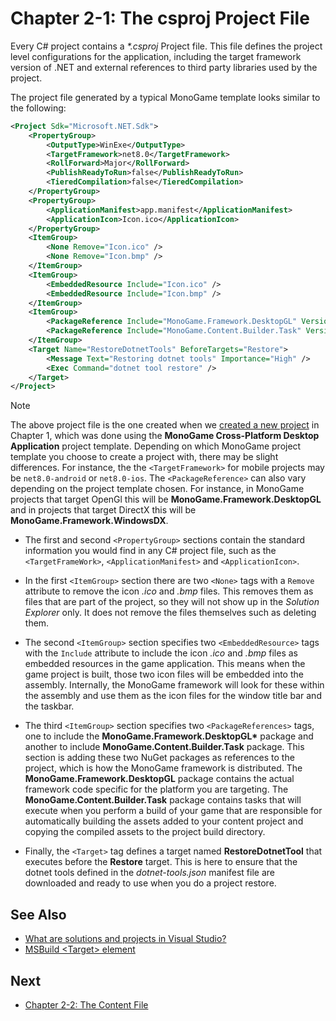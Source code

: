 # Chapter 2-1: The csproj Project File

Every C# project contains a *\*.csproj* Project file.  This file defines the project level configurations for the application, including the target framework version of .NET and external references to third party libraries used by the project. 

The project file generated by a typical MonoGame template looks similar to the following:

```xml
<Project Sdk="Microsoft.NET.Sdk">
	<PropertyGroup>
		<OutputType>WinExe</OutputType>
		<TargetFramework>net8.0</TargetFramework>
		<RollForward>Major</RollForward>
		<PublishReadyToRun>false</PublishReadyToRun>
		<TieredCompilation>false</TieredCompilation>
	</PropertyGroup>
	<PropertyGroup>
		<ApplicationManifest>app.manifest</ApplicationManifest>
		<ApplicationIcon>Icon.ico</ApplicationIcon>
	</PropertyGroup>
	<ItemGroup>
		<None Remove="Icon.ico" />
		<None Remove="Icon.bmp" />
	</ItemGroup>
	<ItemGroup>
		<EmbeddedResource Include="Icon.ico" />
		<EmbeddedResource Include="Icon.bmp" />
	</ItemGroup>
	<ItemGroup>
		<PackageReference Include="MonoGame.Framework.DesktopGL" Version="3.8.2.1105" />
		<PackageReference Include="MonoGame.Content.Builder.Task" Version="3.8.2.1105" />
	</ItemGroup>
	<Target Name="RestoreDotnetTools" BeforeTargets="Restore">
		<Message Text="Restoring dotnet tools" Importance="High" />
		<Exec Command="dotnet tool restore" />
	</Target>
</Project>
```

> [!NOTE]
> The above project file is the one created when we [created a new project](../chapter-01-getting-started/01-03-hello-world.md#creating-a-new-monogame-project) in Chapter 1, which was done using the **MonoGame Cross-Platform Desktop Application** project template.  Depending on which MonoGame project template you choose to create a project with, there may be slight differences.  For instance, the the `<TargetFramework>` for mobile projects may be `net8.0-android` or `net8.0-ios`.  The `<PackageReference>` can also vary depending on the project template chosen.  For instance, in MonoGame projects that target OpenGl this will be **MonoGame.Framework.DesktopGL** and in projects that target DirectX this will be **MonoGame.Framework.WindowsDX**.

- The first and second `<PropertyGroup>` sections contain the standard information you would find in any C# project file, such as the `<TargetFrameWork>`, `<ApplicationManifest>` and `<ApplicationIcon>`.  

- In the first `<ItemGroup>` section there are two `<None>` tags with a `Remove` attribute to remove the icon *.ico* and *.bmp* files.  This removes them as files that are part of the project, so they will not show up in the *Solution Explorer* only.  It does not remove the files themselves such as deleting them.

- The second `<ItemGroup>` section specifies two `<EmbeddedResource>` tags with the `Include` attribute to include the icon *.ico* and *.bmp* files as embedded resources in the game application.  This means when the game project is built, those two icon files will be embedded into the assembly. Internally, the MonoGame framework will look for these within the assembly and use them as the icon files for the window title bar and the taskbar.  

- The third `<ItemGroup>` section specifies two `<PackageReferences>` tags, one to include the **MonoGame.Framework.DesktopGL\*** package and another to include **MonoGame.Content.Builder.Task** package.  This section is adding these two NuGet packages as references to the project, which is how the MonoGame framework is distributed.  The **MonoGame.Framework.DesktopGL** package contains the actual framework code specific for the platform you are targeting.  The **MonoGame.Content.Builder.Task** package contains tasks that will execute when you perform a build of your game that are responsible for automatically building the assets added to your content project and copying the compiled assets to the project build directory.

- Finally, the `<Target>` tag defines a target named **RestoreDotnetTool** that executes before the **Restore** target.  This is here to ensure that the dotnet tools defined in the *dotnet-tools.json* manifest file are downloaded and ready to use when you do a project restore.


## See Also
- [What are solutions and projects in Visual Studio?](https://learn.microsoft.com/en-us/visualstudio/ide/solutions-and-projects-in-visual-studio?view=vs-2022#solutions)
- [MSBuild \<Target\> element](https://learn.microsoft.com/en-us/visualstudio/msbuild/target-element-msbuild?view=vs-2022)

## Next
- [Chapter 2-2: The Content File](./02-02-the-content-file.md)
